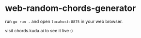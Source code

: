# web-random-chords-generator

run `go run .` and open `locahost:8875` in your web browser.

visit chords.kuda.ai to see it live :)
